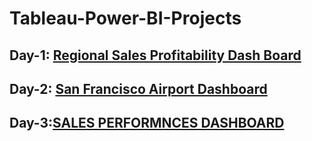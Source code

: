 # Tableau-Power-BI-Projects
## Day-1: [Regional Sales Profitability Dash Board](https://github.com/mrvmurali1991/tableau-Power-BI-Projects/blob/main/Day%201/Dashboard%202.png)
## Day-2: [San Francisco Airport Dashboard](https://github.com/mrvmurali1991/tableau-Power-BI-Projects/tree/main/Day%202)
## Day-3:[SALES PERFORMNCES DASHBOARD](https://github.com/mrvmurali1991/tableau-Power-BI-Projects/tree/main/Day%203)
